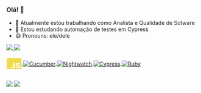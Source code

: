 ### Olá! 👋

- 🔭 Atualmente estou trabalhando como Analista e Qualidade de Sotware
- 🌱 Estou estudando automação de testes em Cypress
- 😄 Pronouns: ele/dele

 <div>
  <a href="https://github.com/rangelbombonatto">
  <img height="180em" src="https://github-readme-stats.vercel.app/api?username=rangelbombonatto&show_icons=true&theme=dracula&include_all_commits=true&count_private=true"/>
  <img height="180em" src="https://github-readme-stats.vercel.app/api/top-langs/?username=rangelbombonatto&layout=compact&langs_count=7&theme=dracula"/>
</div>
<div style="display: inline_block"><br>
  <img align="center" alt="Js" height="30" width="40" src="https://raw.githubusercontent.com/devicons/devicon/master/icons/javascript/javascript-plain.svg">
  <img align="center" alt="Cucumber" height="30" width="40" src="https://cdn.jsdelivr.net/gh/devicons/devicon/icons/cucumber/cucumber-plain.svg">    
  <img align="center" alt="Nightwatch" height="40" width="40" src="https://pics.freeicons.io/uploads/icons/png/9047450251551941711-512.png">    
  <img align="center" alt="Cypress" height="30" width="30" src="https://pics.freeicons.io/uploads/icons/png/3556671901536211770-512.png">
  <img align="center" alt="Ruby" height="30" width="40" src="https://cdn.jsdelivr.net/gh/devicons/devicon/icons/ruby/ruby-original.svg">  
</div>
  
  ##
 
<div> 
  <a href = "mailto:contato@rangelbombonatto.tech"><img src="https://img.shields.io/badge/-Gmail-%23333?style=for-the-badge&logo=gmail&logoColor=white" target="_blank"></a>
  <a href="https://www.linkedin.com/in/rangel-luiz-bombonatto-46a62592" target="_blank"><img src="https://img.shields.io/badge/-LinkedIn-%230077B5?style=for-the-badge&logo=linkedin&logoColor=white" target="_blank"></a> 
 
<!--   ![Snake animation](https://github.com/rangelbombonatto/rangelbombonatto/blob/output/github-contribution-grid-snake.svg) -->
 
</div>
